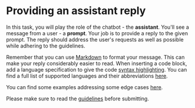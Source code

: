 # Providing an assistant reply

In this task, you will play the role of the chatbot - the **assistant**. You'll
see a message from a user - a **prompt**. Your job is to provide a reply to the
given prompt. The reply should address the user's requests as well as possible
while adhering to the guidelines.

Remember that you can use [Markdown](https://www.markdownguide.org/basic-syntax)
to format your message. This can make your reply considerably easier to read.
When inserting a code block, add a language specification to give the code
[syntax highlighting](https://www.markdownguide.org/extended-syntax/#syntax-highlighting).
You can find a full list of supported languages and their abbreviations
[here](https://github.com/jincheng9/markdown_supported_languages#heres-a-full-list-of-supported-languages).

You can find some examples addressing some edge cases
[here](https://projects.laion.ai/Open-Assistant/docs/guides/examples).

Please make sure to read the
[guidelines](https://projects.laion.ai/Open-Assistant/docs/guides/guidelines#assistant-reply)
before submitting.
